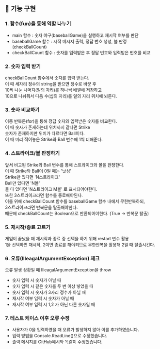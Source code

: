 ## 📝 기능 구현

### 1. 함수(fun)을 통해 역할 나누기
- main 함수 : 숫자 야구(baseballGame)을 실행하고 재시작 여부를 판단
- baseballGame 함수 : 시작 메시지 출력, 정답 번호 생성, 볼 판정(checkBallCount)
- checkBallCount 함수 : 숫자를 입력받은 후 정답 번호와 입력받은 번호를 비교

### 2. 숫자 입력 받기
checkBallCount 함수에서 숫자를 입력 받는다.<br>
이 때 세자리 정수의 string을 받으면 정수로 바꾼 후<br>
10씩 나눈 나머지(일의 자리)를 하나씩 배열에 저장하고<br>
10으로 나눠줘서 다음 수(십의 자리)를 일의 자리 위치에 놔둔다.

### 3. 숫자 비교하기
이중 반복문(for)을 통해 정답 숫자와 입력받은 숫자를 비교한다.<br>
이 때 숫자가 존재하는데 위치까지 같다면 Strike<br>
숫자가 존재하지만 위치가 다르다면 Ball이다.<br>
이 때 미리 적어놓은 Strike와 Ball 변수에 1씩 더해준다.

### 4. 스트라이크/볼 판정하기
앞서 비교된 Strike와 Ball 변수를 통해 스트라이크와 볼을 판정한다.<br>
이 때 Strike와 Ball이 0일 때는 '낫싱'<br>
Strike만 있다면 'N스트라이크'<br>
Ball만 있다면 'N볼'<br>
둘 다 있다면 'N스트라이크 M볼' 로 표시되어야한다.<br>
또한 3스트라이크라면 함수를 종료해야된다.<br>
이를 위해 checkBallCount 함수를 baseballGame 함수 내에서 무한반복하되,<br>
3스트라이크라면 반복문을 탈출해야한다.<br>
때문에 checkBallCount는 Boolean으로 반환되어야한다. (True -> 반복문 탈출)

### 5. 재시작/종료 고르기
게임이 끝났을 때 재시작과 종료 중 선택을 하기 위해 restart 변수 활용<br>
1을 선택하면 재시작, 2이면 종료를 해야되므로 무한반복을 활용해 2일 때 탈출시킨다.

### 6. 오류(IlleagalArgumentException) 체크
오류 발생 상황일 때 IlleagalArgumentException을 throw<br>
- 숫자 입력 시 숫자가 아닐 때
- 숫자 입력 시 같은 숫자를 두 번 이상 넣었을 때
- 숫자 입력 시 숫자가 3자리 정수가 아닐 때
- 재시작 여부 입력 시 숫자가 아닐 때
- 재시작 여부 입력 시 1,2 가 아닌 다른 숫자일 때

### 7. 테스트 케이스 이후 오류 수정
- 사용자가 0을 입력하였을 때 오류가 발생하지 않아 이를 추가하였습니다.
- 입력 방법을 Console.ReadLine()으로 수정했습니다.
- 출력 메시지를 GitHub예시와 똑같이 수정했습니다.